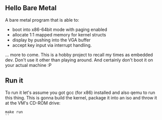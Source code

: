 ## Hello Bare Metal

A bare metal program that is able to:

- boot into x86-64bit mode with paging enabled
- allocate 1:1 mapped memory for kernel structs
- display by pushing into the VGA buffer
- accept key input via interrupt handling.

... more to come. This is a hobby project to recall my times as embedded dev. Don't use it other than playing around. And certainly don't boot it on your actual machine :P

## Run it

To run it let's assume you got gcc (for x86) installed and also qemu to run this thing. This is gonna build the kernel, package it into an iso and throw it at the VM's CD-ROM drive:

```
make run
``